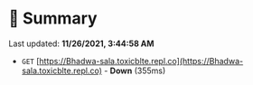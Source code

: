 # 📖 Summary
Last updated: **11/26/2021, 3:44:58 AM**

- `GET` [https://Bhadwa-sala.toxicblte.repl.co](https://Bhadwa-sala.toxicblte.repl.co) - **Down** (355ms)
